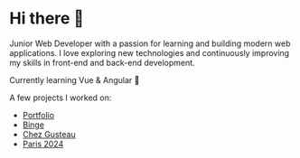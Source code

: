 # Hi there 👋

Junior Web Developer with a passion for learning and building modern web applications. 
I love exploring new technologies and continuously improving my skills in front-end and back-end development. 

Currently learning Vue & Angular 🌱

A few projects I worked on:

- [Portfolio](https://mhss-dev.github.io/portfolio/)
- [Binge](https://binge-mhss.netlify.app)
- [Chez Gusteau](https://github.com/mhss-dev/Chez_Gusteau)
- [Paris 2024](https://mhss-paris2024.netlify.app/)

#
